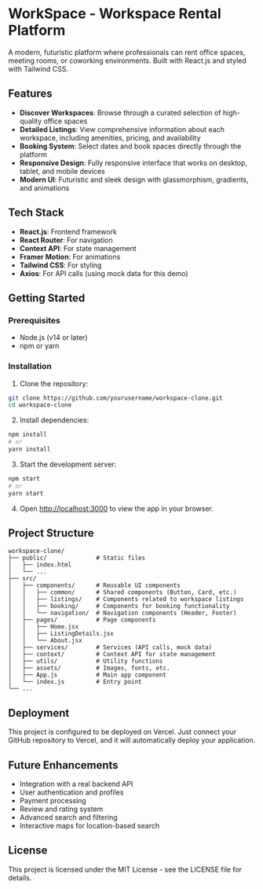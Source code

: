 # WorkSpace - Workspace Rental Platform

A modern, futuristic platform where professionals can rent office spaces, meeting rooms, or coworking environments. Built with React.js and styled with Tailwind CSS.

## Features

- **Discover Workspaces**: Browse through a curated selection of high-quality office spaces
- **Detailed Listings**: View comprehensive information about each workspace, including amenities, pricing, and availability
- **Booking System**: Select dates and book spaces directly through the platform
- **Responsive Design**: Fully responsive interface that works on desktop, tablet, and mobile devices
- **Modern UI**: Futuristic and sleek design with glassmorphism, gradients, and animations

## Tech Stack

- **React.js**: Frontend framework
- **React Router**: For navigation
- **Context API**: For state management
- **Framer Motion**: For animations
- **Tailwind CSS**: For styling
- **Axios**: For API calls (using mock data for this demo)

## Getting Started

### Prerequisites

- Node.js (v14 or later)
- npm or yarn

### Installation

1. Clone the repository:
```bash
git clone https://github.com/yourusername/workspace-clone.git
cd workspace-clone
```

2. Install dependencies:
```bash
npm install
# or
yarn install
```

3. Start the development server:
```bash
npm start
# or
yarn start
```

4. Open [http://localhost:3000](http://localhost:3000) to view the app in your browser.

## Project Structure

```
workspace-clone/
├── public/              # Static files
│   ├── index.html
│   └── ...
├── src/
│   ├── components/      # Reusable UI components
│   │   ├── common/      # Shared components (Button, Card, etc.)
│   │   ├── listings/    # Components related to workspace listings
│   │   ├── booking/     # Components for booking functionality
│   │   └── navigation/  # Navigation components (Header, Footer)
│   ├── pages/           # Page components
│   │   ├── Home.jsx
│   │   ├── ListingDetails.jsx
│   │   └── About.jsx
│   ├── services/        # Services (API calls, mock data)
│   ├── context/         # Context API for state management
│   ├── utils/           # Utility functions
│   ├── assets/          # Images, fonts, etc.
│   ├── App.js           # Main app component
│   └── index.js         # Entry point
└── ...
```

## Deployment

This project is configured to be deployed on Vercel. Just connect your GitHub repository to Vercel, and it will automatically deploy your application.

## Future Enhancements

- Integration with a real backend API
- User authentication and profiles
- Payment processing
- Review and rating system
- Advanced search and filtering
- Interactive maps for location-based search

## License

This project is licensed under the MIT License - see the LICENSE file for details. 